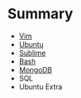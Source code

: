 # Summary

* [Vim](Vim.md)
* [Ubuntu](ubuntu.md)
* [Sublime](sublime.md)
* [Bash](bash.md)
* [MongoDB](mondo.md)
* SQL
* Ubuntu Extra

